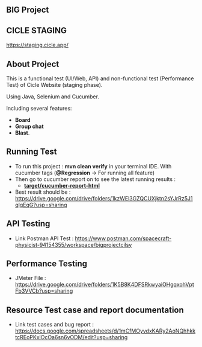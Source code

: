 ## BIG Project ##

## CICLE STAGING ##

https://staging.cicle.app/

## About Project ##

This is a functional test (UI/Web, API) and non-functional test (Performance Test) of Cicle Website (staging phase).

Using Java, Selenium and Cucumber.

Including several features: 

* **Board**
* **Group chat**
* **Blast**. 

## Running Test ##

* To run this project : **mvn clean verify** in your terminal IDE. With cucumber tags (**@Regression** -> For running all feature)
* Then go to cucumber report on to see the latest running results : 
  * [**target/cucumber-report-html**](target/cucumber-report-html/cucumber-html-reports/feature-overview.html)
* Best result should be : https://drive.google.com/drive/folders/1kzWEl3GZQCUXjktn2sYJrRz5J1qlgEqG?usp=sharing 
  
## API Testing ##

* Link Postman API Test : https://www.postman.com/spacecraft-physicist-94154355/workspace/bigprojectcilsy

## Performance Testing ##

* JMeter File : https://drive.google.com/drive/folders/1K5B8K4DFSRkwyaiOHgqxohVptFb3VVCb?usp=sharing 

## Resource Test case and report documentation ##

* Link test cases and bug report : https://docs.google.com/spreadsheets/d/1mCfMOyvdxKARy2AoNQhhkktcREoPKxlOcOa6sn6vODM/edit?usp=sharing
